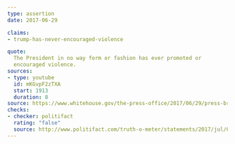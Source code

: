 ```yaml
---
type: assertion
date: 2017-06-29

claims:
- trump-has-never-encouraged-violence

quote:
  The President in no way form or fashion has ever promoted or
  encouraged violence.
sources:
- type: youtube
  id: mKGvpF2zTXA
  start: 1913
  duration: 8
source: https://www.whitehouse.gov/the-press-office/2017/06/29/press-briefing-principal-deputy-press-secretary-sarah-sanders-and
checks:
- checker: politifact
  rating: "false"
  source: http://www.politifact.com/truth-o-meter/statements/2017/jul/05/sarah-huckabee-sanders/has-donald-trump-never-promoted-or-encouraged-viol/
---
```

